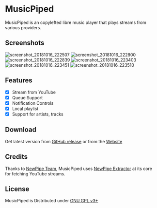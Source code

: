 # MusicPiped

MusicPiped is an copylefted libre music player that plays streams from various providers.

## Screenshots

![screenshot_20181016_222507](https://user-images.githubusercontent.com/28472450/47061255-54cddf80-d1ee-11e8-8005-cf612cd9f09c.png)
![screenshot_20181016_222800](https://user-images.githubusercontent.com/28472450/47061256-54cddf80-d1ee-11e8-8dd8-051ce9f928cd.png)
![screenshot_20181016_222839](https://user-images.githubusercontent.com/28472450/47061257-55667600-d1ee-11e8-92ce-16ef119d1554.png)
![screenshot_20181016_223403](https://user-images.githubusercontent.com/28472450/47061259-55667600-d1ee-11e8-9c2d-7b5217f33243.png)
![screenshot_20181016_223451](https://user-images.githubusercontent.com/28472450/47061260-55667600-d1ee-11e8-8d86-a1e57bc2acb1.png)
![screenshot_20181016_223510](https://user-images.githubusercontent.com/28472450/47061261-55ff0c80-d1ee-11e8-89ef-5aa7a28686cd.png)

## Features
- [x] Stream from YouTube
- [x] Queue Support
- [x] Notification Controls
- [x] Local playlist
- [x] Support for artists, tracks

## Download

Get latest version from [GitHub release](https://github.com/deep-gaurav/MusicPiped/releases/)
or from the [Website](https://musicpiped.devsilver.me/) 

## Credits

Thanks to [NewPipe Team](https://github.com/TeamNewPipe),
MusicPiped uses [NewPipe Extractor](https://github.com/TeamNewPipe/NewPipeExtractor) at its core for fetching YouTube streams.

## License
MusicPiped is Distributed under [GNU GPL v3+](https://www.gnu.org/licenses/gpl-3.0.en.html) 
